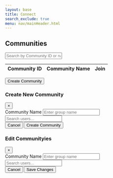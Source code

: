 ```yaml
---
layout: base
title: Connect
search_exclude: true
menu: nav/mainHeader.html
---
```


<div class="max-w-6xl mx-auto px-4 py-10 fade-in">
  <h2 class="text-3xl font-bold text-gray-800 mb-6">Communities</h2>

  <!-- Search bar -->
  <input type="text" id="searchInput" placeholder="Search by Community ID or name"
         class="w-full p-3 border border-gray-300 rounded-md mb-6 shadow-sm focus:ring-amber-500 focus:border-amber-500">

  <!-- Table -->
  <div class="overflow-x-auto rounded-lg shadow card-hover bg-white">
    <table class="min-w-full divide-y divide-gray-200 text-sm text-gray-700">
      <thead class="bg-gradient-to-r from-gray-800 to-gray-900 text-white">
        <tr>
          <th class="p-4 text-left font-medium">Community ID</th>
          <th class="p-4 text-left font-medium">Community Name</th>
          <th class="p-4 text-left font-medium">Join</th>
        </tr>
      </thead>
      <tbody id="groupTableBody" class="divide-y divide-gray-100 bg-white">
        <!-- Populated via JS -->
      </tbody>
    </table>
  </div>

  <!-- Create Group Button -->
  <div class="flex justify-center mt-8">
    <button id="openCreateModal" class="bg-amber-500 hover:bg-amber-600 text-white px-6 py-3 rounded-md font-medium shadow-md transition">
      Create Community
    </button>
  </div>
</div>

<!-- Create Group Modal -->
<div id="createGroupModal" class="fixed inset-0 hidden bg-black bg-opacity-60 flex items-center justify-center z-50">
  <div class="bg-white text-gray-800 rounded-lg shadow-lg w-full max-w-3xl overflow-y-auto max-h-[90vh] p-6 fade-in">
    <div class="flex justify-between items-center border-b pb-4 mb-6">
      <h3 class="text-2xl font-semibold">Create New Community</h3>
      <button onclick="toggleModal('createGroupModal')" class="text-gray-500 hover:text-gray-800 text-2xl">&times;</button>
    </div>
    <div class="space-y-6">
      <div>
        <label for="groupNameInput" class="block font-medium mb-1">Community Name</label>
        <input type="text" id="groupNameInput" placeholder="Enter group name"
               class="w-full p-3 border border-gray-300 rounded-md shadow-sm focus:ring-amber-500 focus:border-amber-500">
      </div>
      <div class="bg-gray-100 border border-gray-300 rounded-md p-4 max-h-[400px] overflow-y-auto">
        <input type="text" id="userSearch" placeholder="Search users..."
               class="w-full p-2 mb-4 border border-gray-300 rounded-md shadow-sm focus:ring-amber-500 focus:border-amber-500">
        <div id="createUserList" class="grid grid-cols-1 sm:grid-cols-2 gap-4">
          <!-- Users checkboxes -->
        </div>
      </div>
    </div>
    <div class="flex justify-end gap-4 mt-6 border-t pt-4">
      <button onclick="toggleModal('createGroupModal')" class="px-5 py-2 bg-gray-200 hover:bg-gray-300 rounded-md font-medium text-gray-700">Cancel</button>
      <button id="createGroupBtn" class="px-5 py-2 bg-amber-500 hover:bg-amber-600 text-white rounded-md font-medium shadow">Create Community</button>
    </div>
  </div>
</div>

<!-- Edit Group Modal -->
<div id="editGroupModal" class="fixed inset-0 hidden bg-black bg-opacity-60 flex items-center justify-center z-50">
  <div class="bg-white text-gray-800 rounded-lg shadow-lg w-full max-w-3xl overflow-y-auto max-h-[90vh] p-6 fade-in">
    <div class="flex justify-between items-center border-b pb-4 mb-6">
      <h3 class="text-2xl font-semibold">Edit Communityies</h3>
      <button onclick="toggleModal('editGroupModal')" class="text-gray-500 hover:text-gray-800 text-2xl">&times;</button>
    </div>
    <div class="space-y-6">
      <input type="hidden" id="editGroupId" />
      <div>
        <label for="editGroupNameInput" class="block font-medium mb-1">Community Name</label>
        <input type="text" id="editGroupNameInput" placeholder="Enter group name"
               class="w-full p-3 border border-gray-300 rounded-md shadow-sm focus:ring-amber-500 focus:border-amber-500">
      </div>
      <div class="bg-gray-100 border border-gray-300 rounded-md p-4 max-h-[400px] overflow-y-auto">
        <input type="text" id="userSearchEdit" placeholder="Search users..."
               class="w-full p-2 mb-4 border border-gray-300 rounded-md shadow-sm focus:ring-amber-500 focus:border-amber-500">
        <div id="editUserList" class="grid grid-cols-1 sm:grid-cols-2 gap-4">
          <!-- Users checkboxes -->
        </div>
      </div>
    </div>
    <div class="flex justify-end gap-4 mt-6 border-t pt-4">
      <button onclick="toggleModal('editGroupModal')" class="px-5 py-2 bg-gray-200 hover:bg-gray-300 rounded-md font-medium text-gray-700">Cancel</button>
      <button id="saveEditGroupBtn" class="px-5 py-2 bg-amber-500 hover:bg-amber-600 text-white rounded-md font-medium shadow">Save Changes</button>
    </div>
  </div>
</div>


<script type="module">
// Modal toggle utility
function toggleModal(id) {
  const modal = document.getElementById(id);
  if (modal.classList.contains("hidden")) {
    modal.classList.remove("hidden");
    modal.classList.add("flex");
    fetchUsers(); // fetch users each time modal opens
  } else {
    modal.classList.add("hidden");
    modal.classList.remove("flex");
  } 
}

// Environment setup
import {javaURI, fetchOptions} from '{{site.baseurl}}/assets/js/api/config.js';

const postOptions = {...fetchOptions, method: "POST"}
const putOptions = {...fetchOptions, method: "PUT"}

const javaURL = javaURI + "/api/groups";
const personURL = javaURI + "/api/people";

// Get table body
const tableBody = document.getElementById("groupTableBody");

function getTable() {
  fetch(javaURL, fetchOptions)
    .then((response) => response.json())
    .then((groups) => {
      groups.forEach((group) => {
        const groupId = group.id;
        const name = group.name;
        const period = group.period;

        const row = document.createElement("tr");
        row.className = "group-row";
        row.dataset.groupid = groupId;
        row.dataset.members = group.members
          .map((m) => (m.name + m.email).toLowerCase())
          .join(" ");

        row.innerHTML = `
          <td>${groupId}</td>
          <td>${name}</td>
          <td>${period}</td>
          <td class="space-x-2">
            <button class="bg-blue-500 text-white px-2 py-1 rounded toggle-members" data-target="members-${groupId}">
              View Members
            </button>
            <button class="bg-yellow-400 text-black px-2 py-1 rounded edit-group" data-groupid="${groupId}" data-name="${name}" data-period="${period}">
              Edit
            </button>
          </td>
        `;

        const memberRow = document.createElement("tr");
        memberRow.id = `members-${groupId}`;
        memberRow.className = "hidden";
        memberRow.innerHTML = `
          <td colspan="4">
            <table class="w-full border mt-2" style="background-color: transparent;">
              <thead class="bg-gray-100" style="background-color: transparent;">
                <tr>
                  <th class="p-2 border" style="background-color: transparent;">UID</th>
                  <th class="p-2 border" style="background-color: transparent;">Name</th>
                  <th class="p-2 border" style="background-color: transparent;">Email</th>
                </tr>
              </thead>
              <tbody>
                ${group.members
                  .map(
                    (m) => `
                      <tr>
                        <td class="p-2 border" style="background-color: transparent;">${m.uid}</td>
                        <td class="p-2 border" style="background-color: transparent;">${m.name}</td>
                        <td class="p-2 border" style="background-color: transparent;">
                          <a href="mailto:${m.email}">${m.email}</a>
                        </td>
                      </tr>
                    `
                  )
                  .join("")}
              </tbody>
            </table>
          </td>
        `;


        tableBody.appendChild(row);
        tableBody.appendChild(memberRow);
      });
    })
    .catch((error) => console.error("Failed to load groups:", error));
}

// Search filtering
document.getElementById("searchInput").addEventListener("keyup", function () {
  const search = this.value.toLowerCase();

  document.querySelectorAll("tr.group-row").forEach((row) => {
    const groupId = row.dataset.groupid;
    const members = row.dataset.members;
    const match =
      groupId.includes(search) || members.includes(search);

    row.style.display = match ? "" : "none";
    const details = document.getElementById(`members-${groupId}`);
    if (details) details.style.display = match ? "" : "none";
  });
});

function fetchUsers() {
  fetch(personURL, fetchOptions)
    .then((response) => response.json())
    .then((users) => {
      const userList = document.getElementById("createUserList");
      userList.innerHTML = "";

      users.forEach((user) => {
        const div = document.createElement("div");
        div.className = "form-check";
        div.innerHTML = `
          <label class="inline-flex items-center">
            <input type="checkbox" class="user-checkbox mr-2" value="${user.id}">
            ${user.name} (${user.email})
          </label>
        `;
        userList.appendChild(div);
      });
    })
    .catch((err) => console.error("Error loading users:", err));
}

document.getElementById("createGroupBtn").addEventListener("click", () => {
  const selectedUserIds = Array.from(
    document.querySelectorAll(".user-checkbox:checked")
  ).map((cb) => parseInt(cb.value));

  if (selectedUserIds.length === 0) {
    alert("Please select at least one user.");
    return;
  }

  const groupPayload = {
    name: document.getElementById("groupNameInput").value,
    period: document.getElementById("groupPeriodInput").value,
    personUids: [],
  };

  fetch(javaURL, {
    ...postOptions,
    body: JSON.stringify(groupPayload),
  })
    .then((res) => {
      if (!res.ok) throw new Error("Failed to create group");
      return res.json();
    })
    .then((newGroup) => {
      const groupId = newGroup.id;
      return fetch(`${javaURL}/${groupId}/addPeople`, {
        ...putOptions,
        body: JSON.stringify(selectedUserIds),
      });
    })
    .then((res) => {
      if (!res.ok) throw new Error("Failed to add people");
      alert("Group created successfully!");
      toggleModal("createGroupModal");
      location.reload();
    })
    .catch((error) => {
      console.error("Error creating group:", error);
      alert("Error occurred. See console.");
    });
});

// Toggle member visibility
document.addEventListener("click", function (e) {
  if (e.target.classList.contains("toggle-members")) {
    const targetId = e.target.dataset.target;
    const memberRow = document.getElementById(targetId);
    if (memberRow) {
      memberRow.classList.toggle("hidden");
    }
  }
});

// Load groups on page load
getTable();

document.addEventListener("DOMContentLoaded", () => {
  document.getElementById("openCreateModal").addEventListener("click", () => {
    toggleModal("createGroupModal");
  });
});

// Open Edit modal and load data
document.addEventListener("click", (e) => {
  if (e.target.classList.contains("edit-group")) {
    const groupId = e.target.dataset.groupid;
    const groupName = e.target.dataset.name;
    const groupPeriod = e.target.dataset.period;

    document.getElementById("editGroupId").value = groupId;
    document.getElementById("editGroupNameInput").value = groupName;
    document.getElementById("editGroupPeriodInput").value = groupPeriod;

    loadUsersForEdit(groupId)
      .then(() => {
        toggleModal("editGroupModal");
      })
      .catch((err) => {
        console.error("Error loading users for edit modal:", err);
      });
  }
});


// Fetch users for Edit modal and pre-check group members
function loadUsersForEdit(groupId) {
  return fetch(personURL, fetchOptions)
    .then((res) => {
      if (!res.ok) throw new Error("Failed to load users");
      return res.json();
    })
    .then((users) => {
      return fetch(`${javaURL}/${groupId}`, fetchOptions)
        .then((groupRes) => {
          if (!groupRes.ok) throw new Error("Failed to load group");
          return groupRes.json();
        })
        .then((group) => {
          const memberIds = group.members.map(m => m.id);
          const userList = document.getElementById("editUserList");
          userList.innerHTML = "";

          users.forEach((user) => {
            const checked = memberIds.includes(user.id) ? "checked" : "";
            const div = document.createElement("div");
            div.className = "form-check";
            div.innerHTML = `
              <label class="inline-flex items-center">
                <input type="checkbox" class="edit-user-checkbox mr-2" value="${user.id}" ${checked}>
                ${user.name} (${user.email})
              </label>
            `;
            userList.appendChild(div);
          });
        });
    })
    .catch((err) => {
      console.error("Error loading users for edit modal:", err);
      // rethrow to let caller handle if needed
      throw err;
    });
}


// Filter users in Edit modal
document.getElementById("userSearchEdit").addEventListener("keyup", function () {
  const search = this.value.toLowerCase();
  document.querySelectorAll("#editUserList label").forEach(label => {
    const text = label.textContent.toLowerCase();
    label.style.display = text.includes(search) ? "" : "none";
  });
});

document.getElementById("saveEditGroupBtn").addEventListener("click", () => {
  const groupId = document.getElementById("editGroupId").value;
  const name = document.getElementById("editGroupNameInput").value.trim();
  const period = document.getElementById("editGroupPeriodInput").value.trim();

  const newUserIds = Array.from(
    document.querySelectorAll(".edit-user-checkbox:checked")
  ).map(cb => parseInt(cb.value));

  if (!name) {
    alert("Group name is required.");
    return;
  }
  if (!period) {
    alert("Group period is required.");
    return;
  }
  if (newUserIds.length === 0) {
    alert("Please select at least one user.");
    return;
  }

  fetch(`${javaURL}/${groupId}`, {
    ...putOptions,
    body: JSON.stringify({ name, period }),
  })
    .then((updateRes) => {
      if (!updateRes.ok) throw new Error("Failed to update group info");
      return fetch(`${javaURL}/${groupId}`, fetchOptions);
    })
    .then((groupResp) => {
      if (!groupResp.ok) throw new Error("Failed to fetch group members");
      return groupResp.json();
    })
    .then((group) => {
      const currentIds = group.members.map(m => m.id);

      const toAdd = newUserIds.filter(id => !currentIds.includes(id));
      const toRemove = currentIds.filter(id => !newUserIds.includes(id));

      // Chain removing and adding users sequentially
      let promiseChain = Promise.resolve();

      if (toRemove.length > 0) {
        promiseChain = promiseChain.then(() =>
          fetch(`${javaURL}/${groupId}/removePeople`, {
            ...putOptions,
            body: JSON.stringify(toRemove),
          }).then((res) => {
            if (!res.ok) throw new Error("Failed to remove users");
          })
        );
      }

      if (toAdd.length > 0) {
        promiseChain = promiseChain.then(() =>
          fetch(`${javaURL}/${groupId}/addPeople`, {
            ...putOptions,
            body: JSON.stringify(toAdd),
          }).then((res) => {
            if (!res.ok) throw new Error("Failed to add users");
          })
        );
      }

      return promiseChain;
    })
    .then(() => {
      alert("Group updated successfully!");
      toggleModal("editGroupModal");
      location.reload();
    })
    .catch((error) => {
      console.error("Error updating group:", error);
      alert("Error occurred. See console.");
    });
});
</script>